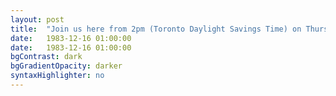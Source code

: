 ```yaml
---
layout: post
title:  "Join us here from 2pm (Toronto Daylight Savings Time) on Thursday December 8th, 2016 for live streaming of the event."
date:   1983-12-16 01:00:00
date:   1983-12-16 01:00:00
bgContrast: dark
bgGradientOpacity: darker
syntaxHighlighter: no
---
```

